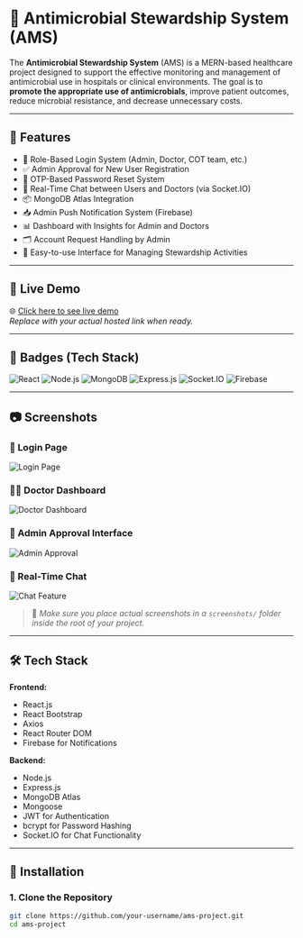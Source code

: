 # 🦠 Antimicrobial Stewardship System (AMS)

The **Antimicrobial Stewardship System** (AMS) is a MERN-based healthcare project designed to support the effective monitoring and management of antimicrobial use in hospitals or clinical environments. The goal is to **promote the appropriate use of antimicrobials**, improve patient outcomes, reduce microbial resistance, and decrease unnecessary costs.

---

## 🚀 Features

- 🔐 Role-Based Login System (Admin, Doctor, COT team, etc.)
- ✅ Admin Approval for New User Registration
- 🔄 OTP-Based Password Reset System
- 💬 Real-Time Chat between Users and Doctors (via Socket.IO)
- 📦 MongoDB Atlas Integration
- 📥 Admin Push Notification System (Firebase)
- 📊 Dashboard with Insights for Admin and Doctors
- 🗂️ Account Request Handling by Admin
- 🧠 Easy-to-use Interface for Managing Stewardship Activities

---

## 🔴 Live Demo

🌐 [Click here to see live demo](https://your-demo-url.com)  
_Replace with your actual hosted link when ready._

---

## 🧪 Badges (Tech Stack)

![React](https://img.shields.io/badge/React-18-blue?logo=react)
![Node.js](https://img.shields.io/badge/Node.js-18.x-green?logo=node.js)
![MongoDB](https://img.shields.io/badge/MongoDB-Atlas-brightgreen?logo=mongodb)
![Express.js](https://img.shields.io/badge/Express.js-Backend-lightgrey?logo=express)
![Socket.IO](https://img.shields.io/badge/Socket.IO-Chat%20Feature-black?logo=socket.io)
![Firebase](https://img.shields.io/badge/Firebase-Notifications-yellow?logo=firebase)

---

## 📷 Screenshots

### 🔐 Login Page
![Login Page](./Screenshots/main/main-login.png)

### 🧑‍⚕️ Doctor Dashboard
![Doctor Dashboard](./screenshots/doctor-dashboard.png)

### 📩 Admin Approval Interface
![Admin Approval](./screenshots/admin-approval.png)

### 💬 Real-Time Chat
![Chat Feature](./screenshots/chat-feature.png)

> 🔔 _Make sure you place actual screenshots in a `screenshots/` folder inside the root of your project._

---

## 🛠️ Tech Stack

**Frontend:**  
- React.js  
- React Bootstrap  
- Axios  
- React Router DOM  
- Firebase for Notifications  

**Backend:**  
- Node.js  
- Express.js  
- MongoDB Atlas  
- Mongoose  
- JWT for Authentication  
- bcrypt for Password Hashing  
- Socket.IO for Chat Functionality  

---

## 🔧 Installation

### 1. Clone the Repository

```bash
git clone https://github.com/your-username/ams-project.git
cd ams-project
